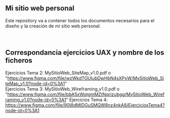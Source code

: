## Mi sitio web personal
Este repository va a contener todos los documentos necesarios para el diseño y la creación de mi sitio web personal. 
<br />
<br />
<br />
## Correspondancia ejercicios UAX y nombre de los ficheros
Ejercicios Tema 2: MySitioWeb_SiteMap_v1.0.pdf o "https://www.figma.com/file/wzWkdTGUlubDwHbN4sXPxW/MySitioWeb_SiteMap_v1.0?node-id=0%3A1"
<br />
Ejercicios Tema 3: MySitioWeb_Wireframing_v1.0.pdf o "https://www.figma.com/file/bbA5xWotgmMZtNqrizubgg/MySitioWeb_Wireframing_v1.0?node-id=0%3A1"
Ejercicios Tema 4: https://www.figma.com/file/90l8dMIDGuSMQW8nz4nkA8/EjerciciosTema4?node-id=0%3A1 
